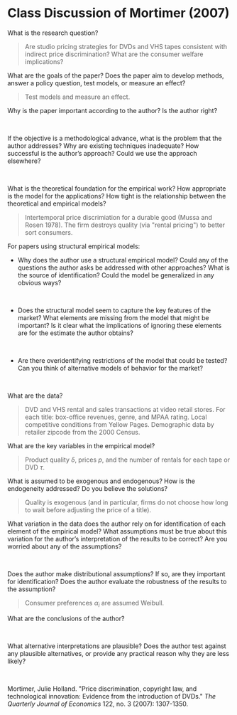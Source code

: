 # Class Discussion of Mortimer (2007)

What is the research question?
   
> Are studio pricing strategies for DVDs and VHS tapes consistent with indirect price discrimination? What are the consumer welfare implications?

What are the goals of the paper? Does the paper aim to develop methods,
answer a policy question, test models, or measure an effect?

> Test models and measure an effect.

Why is the paper important according to the author? Is the author right?

&nbsp;

If the objective is a methodological advance, what is the problem that the author addresses? Why are existing techniques inadequate? How successful is the author’s approach? Could we use the approach elsewhere?

&nbsp;

What is the theoretical foundation for the empirical work? How appropriate is the model for the applications? How tight is the relationship between the theoretical and empirical models?

> Intertemporal price discrimiation for a durable good (Mussa and Rosen 1978). The firm destroys quality (via "rental pricing") to better sort consumers.

For papers using structural empirical models:
- Why does the author use a structural empirical model? Could any of the
questions the author asks be addressed with other approaches? What is
the source of identification? Could the model be generalized in any obvious ways?

&nbsp;

- Does the structural model seem to capture the key features of the market? What elements are missing from the model that might be important? Is it clear what the implications of ignoring these elements are for the estimate the author obtains?

&nbsp;
- Are there overidentifying restrictions of the model that could be tested? Can you think of alternative models of behavior for the market?

&nbsp;

What are the data?

> DVD and VHS rental and sales transactions at video retail stores. For each title: box-office revenues, genre, and MPAA rating. Local competitive conditions from Yellow Pages. Demographic data by retailer zipcode from the 2000 Census.

What are the key variables in the empirical model?

> Product quality $\delta$, prices $p$, and the number of rentals for each tape or DVD $\tau$.

What is assumed to be exogenous and endogenous? How is the endogeneity
addressed? Do you believe the solutions?

> Quality is exogenous (and in particular, firms do not choose how long to wait before adjusting the price of a title).

What variation in the data does the author rely on for identification of each element of the empirical model? What assumptions must be true about this variation for the author’s interpretation of the results to be correct? Are you worried about any of the assumptions?

&nbsp;

Does the author make distributional assumptions? If so, are they important for identification? Does the author evaluate the robustness of the results to the assumption?

> Consumer preferences $\alpha_i$ are assumed Weibull.

What are the conclusions of the author?

&nbsp;

What alternative interpretations are plausible? Does the author test against any plausible alternatives, or provide any practical reason why they are less likely?

&nbsp;

Mortimer, Julie Holland. "Price discrimination, copyright law, and technological innovation: Evidence from the introduction of DVDs." *The Quarterly Journal of Economics* 122, no. 3 (2007): 1307-1350.


